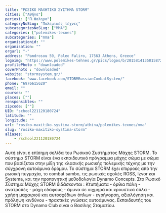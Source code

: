 ```yaml
---
title: "ΡΩΣΙΚΟ ΜΑΧΗΤΙΚΟ ΣΥΣΤΗΜΑ STORM"
cities: ["Αθήνα"]
perioxi: ["Π.Φαληρο"]
categoryNoSLug: "Πολεμικές τέχνες"
subcategoriesNoSLug: ["MMA"]
categories: ["polemikes-texnes"]
subcategories: ["mma"]
organisationid: ""
organisation: ""
orgurl: "-"
address: "Pandrosou 50, Paleo Faliro, 17563 Athens, Greece"
logoimg: "https://www.polemikes-tehnes.gr/pics/logos/b/2015814135015872.jpg"
profilePhoto : "downloaded"
coverPhoto : "downloaded"
website: "stormsystem.gr/"
facebook: "www.facebook.com/STORMRussianCombatSystem/"
phone: "6976615620"
email: ""
courses: ""
places: [""]
rensponsibles: ""
zipcode: [""]
UID: "school221120180724"
latitude: ""
longitude: ""
url: "rosiko-maxitiko-systima-storm/athina/polemikes-texnes/mma"
slug: "rosiko-maxitiko-systima-storm"
aliases:
    - /school221120180724
---
```





Αυτή είναι η επίσημη σελίδα του Ρωσικού Συστήματος Μάχης STORM. To σύστημα STORM είναι ένα εκπαιδευτικό πρόγραμμα μάχης σώμα με σώμα που βασίζεται στην μίξη της κλασικής ρωσικής πολεμικής τέχνης με την σύγχρονη αυτοάμυνα δρόμου. Το σύστημα STORM έχει επιρροές από την ρωσική πυγμαχία, το combat sambo, τις ρωσικές σχολές ROSS, Izvor και Systema, και την προπονητική μεθοδολογία Dynamo Concepts. Στο Ρωσικό Σύστημα Μάχης STORM διδάσκονται : Κτυπήματα - όρθια πάλη - ανατροπές - μάχη εδάφους - άμυνα σε αιχμηρά και κρουστικά όπλα - χρήση μαχαιριού και αυτοσχέδιων όπλων - εγρήγορση, αξιολόγηση και πρόληψη κινδύνου - πρακτικές γνώσεις αυτοάμυνας. Εκπαιδευτής του STORM στο Dynamo Club είναι ο Βασίλης Σταματίου.